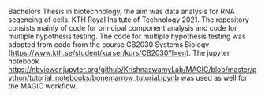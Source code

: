 Bachelors Thesis in biotechnology, the aim was data analysis for RNA seqencing of cells.
KTH Royal Insitute of Technology 2021. 
The repository consists mainly of code for principal component analysis and code for multiple hypothesis testing. The code for multiple hypothesis testing was adopted from code from the course CB2030 Systems Biology (https://www.kth.se/student/kurser/kurs/CB2030?l=en). The jupyter notebook https://nbviewer.jupyter.org/github/KrishnaswamyLab/MAGIC/blob/master/python/tutorial_notebooks/bonemarrow_tutorial.ipynb was used as well for the MAGIC workflow.
